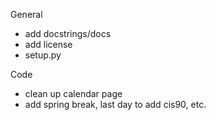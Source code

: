 General
- add docstrings/docs
- add license
- setup.py

Code
- clean up calendar page
- add spring break, last day to add cis90, etc.
